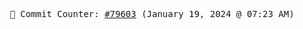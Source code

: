<p align="center">
    <samp>
        📮 Commit Counter: <a href="https://github.com/Javascript-void0/Javascript-void0/commits/main">#79603</a> (January 19, 2024 @ 07:23 AM)
    </samp>
</p>